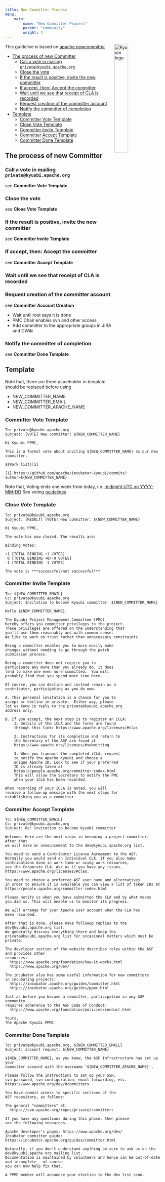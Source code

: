 ```yaml
---
title: New Committer Process
menu:
    main:
        name: "New Committer Process"
        parent: "community"
        weight: 3 
---
```

<!---
  Licensed under the Apache License, Version 2.0 (the "License");
  you may not use this file except in compliance with the License.
  You may obtain a copy of the License at

   http://www.apache.org/licenses/LICENSE-2.0

  Unless required by applicable law or agreed to in writing, software
  distributed under the License is distributed on an "AS IS" BASIS,
  WITHOUT WARRANTIES OR CONDITIONS OF ANY KIND, either express or implied.
  See the License for the specific language governing permissions and
  limitations under the License. See accompanying LICENSE file.
-->

<img src="https://svn.apache.org/repos/asf/comdev/project-logos/originals/kyuubi-1.svg" alt="Kyuubi logo" width="30%" align="right" />

This guideline is based on [apache newcommitter](https://community.apache.org/newcommitter.html#new-committer-process)

- [The process of new Committer](new_committer_process#the-process-of-new-committer)
    - [Call a vote in mailing `private@kyuubi.apache.org`](new_committer_process#call-a-vote-in-mailing-privatekyuubiapacheorg)
    - [Close the vote](new_committer_process#close-the-vote)
    - [If the result is positive, invite the new committer](new_committer_process#if-the-result-is-positive-invite-the-new-committer)
    - [If accept, then: Accept the committer](new_committer_process#if-accept-then-accept-the-committer)
    - [Wait until we see that receipt of CLA is recorded](new_committer_process#wait-until-we-see-that-receipt-of-cla-is-recorded)
    - [Request creation of the committer account](new_committer_process#request-creation-of-the-committer-account)
    - [Notify the committer of completion](new_committer_process#notify-the-committer-of-completion)
- [Template](new_committer_process#template)
    - [Committer Vote Template](new_committer_process#committer-vote-template)
    - [Close Vote Template](new_committer_process#close-vote-template)
    - [Committer Invite Template](new_committer_process#committer-invite-template)
    - [Committer Accept Template](new_committer_process#committer-accept-template)
    - [Committer Done Template](new_committer_process#committer-done-template)

## The process of new Committer

### Call a vote in mailing `private@kyuubi.apache.org`

see **Committer Vote Template**

### Close the vote

see **Close Vote Template**

### If the result is positive, invite the new committer

see **Committer Invite Template**

### If accept, then: Accept the committer

see **Committer Accept Template**

### Wait until we see that receipt of CLA is recorded

### Request creation of the committer account

see **Committer Account Creation**

- Wait until root says it is done
- PMC Chair enables svn and other access
- Add committer to the appropriate groups in JIRA and CWiki

### Notify the committer of completion

see **Committer Done Template**


## Template

Note that, there are three placeholder in template should be replaced before using

- NEW_COMMITTER_NAME
- NEW_COMMITTER_EMAIL
- NEW_COMMITTER_APACHE_NAME

### Committer Vote Template

```text
To: private@kyuubi.apache.org
Subject: [VOTE] New committer: ${NEW_COMMITTER_NAME}
```
```text
Hi Kyuubi PPMC,

This is a formal vote about inviting ${NEW_COMMITTER_NAME} as our new committer.

${Work list}[1]

[1] https://github.com/apache/incubator-kyuubi/commits?author=${NEW_COMMITTER_NAME}
```

Note that, Voting ends one week from today, i.e. [midnight UTC on YYYY-MM-DD](https://www.timeanddate.com/counters/customcounter.html?year=YYYY&month=MM&day=DD)
See voting [guidelines](https://community.apache.org/newcommitter.html)


### Close Vote Template

```text
To: private@kyuubi.apache.org
Subject: [RESULT] [VOTE] New committer: ${NEW_COMMITTER_NAME}
```
```text
Hi Kyuubi PPMC,

The vote has now closed. The results are:

Binding Votes:

+1 [TOTAL BINDING +1 VOTES]
 0 [TOTAL BINDING +0/-0 VOTES]
-1 [TOTAL BINDING -1 VOTES]

The vote is ***successful/not successful***
```

### Committer Invite Template

```text
To: ${NEW_COMMITTER_EMAIL}
Cc: private@kyuubi.apache.org
Subject: Invitation to become Kyuubi committer: ${NEW_COMMITTER_NAME}
```
```text
Hello ${NEW_COMMITTER_NAME},

The Kyuubi Project Management Committee (PMC) 
hereby offers you committer privileges to the project.
These privileges are offered on the understanding that
you'll use them reasonably and with common sense.
We like to work on trust rather than unnecessary constraints. 

Being a committer enables you to more easily make 
changes without needing to go through the patch 
submission process.

Being a committer does not require you to 
participate any more than you already do. It does 
tend to make one even more committed.  You will 
probably find that you spend more time here.

Of course, you can decline and instead remain as a 
contributor, participating as you do now.

A. This personal invitation is a chance for you to 
accept or decline in private.  Either way, please 
let us know in reply to the private@kyuubi.apache.org
address only.

B. If you accept, the next step is to register an iCLA:
    1. Details of the iCLA and the forms are found 
    through this link: https://www.apache.org/licenses/#clas

    2. Instructions for its completion and return to 
    the Secretary of the ASF are found at
    https://www.apache.org/licenses/#submitting

    3. When you transmit the completed iCLA, request 
    to notify the Apache Kyuubi and choose a 
    unique Apache ID. Look to see if your preferred 
    ID is already taken at 
    https://people.apache.org/committer-index.html
    This will allow the Secretary to notify the PMC 
    when your iCLA has been recorded.

When recording of your iCLA is noted, you will 
receive a follow-up message with the next steps for 
establishing you as a committer.
```

### Committer Accept Template

```text
To: ${NEW_COMMITTER_EMAIL}
Cc: private@kyuubi.apache.org
Subject: Re: invitation to become Kyuubi committer
```
```text
Welcome. Here are the next steps in becoming a project committer. After that
we will make an announcement to the dev@kyuubi.apache.org list.

You need to send a Contributor License Agreement to the ASF.
Normally you would send an Individual CLA. If you also make
contributions done in work time or using work resources,
see the Corporate CLA. Ask us if you have any issues.
https://www.apache.org/licenses/#clas.

You need to choose a preferred ASF user name and alternatives.
In order to ensure it is available you can view a list of taken IDs at
https://people.apache.org/committer-index.html

Please notify us when you have submitted the CLA and by what means 
you did so. This will enable us to monitor its progress.

We will arrange for your Apache user account when the CLA has 
been recorded.

After that is done, please make followup replies to the dev@kyuubi.apache.org list.
We generally discuss everything there and keep the
private@kyuubi.apache.org list for occasional matters which must be private.

The developer section of the website describes roles within the ASF and provides other
resources:
  https://www.apache.org/foundation/how-it-works.html
  https://www.apache.org/dev/

The incubator also has some useful information for new committers
in incubating projects:
  https://incubator.apache.org/guides/committer.html
  https://incubator.apache.org/guides/ppmc.html

Just as before you became a committer, participation in any ASF community
requires adherence to the ASF Code of Conduct:
  https://www.apache.org/foundation/policies/conduct.html

Yours,
The Apache Kyuubi PPMC
```

### Committer Done Template

```text
To: private@kyuubi.apache.org, ${NEW_COMMITTER_EMAIL}
Subject: account request: ${NEW_COMMITTER_NAME}
```
```text
${NEW_COMMITTER_NAME}, as you know, the ASF Infrastructure has set up your
committer account with the username '${NEW_COMMITTER_APACHE_NAME}'.

Please follow the instructions to set up your SSH,
svn password, svn configuration, email forwarding, etc.
https://www.apache.org/dev/#committers

You have commit access to specific sections of the
ASF repository, as follows:

The general "committers" at:
  https://svn.apache.org/repos/private/committers

If you have any questions during this phase, then please
see the following resources:

Apache developer's pages: https://www.apache.org/dev/
Incubator committer guide: https://incubator.apache.org/guides/committer.html

Naturally, if you don't understand anything be sure to ask us on the dev@kyuubi.apache.org mailing list. 
Documentation is maintained by volunteers and hence can be out-of-date and incomplete - of course
you can now help fix that.

A PPMC member will announce your election to the dev list soon.
```
